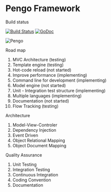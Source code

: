 # Pengo Framework

Build status

[![Build Status](https://travis-ci.org/penlook/pengo.svg)](https://travis-ci.org/penlook/pengo)
[![GoDoc](https://godoc.org/github.com/penlook/pengo?status.svg)](https://godoc.org/github.com/penlook/pengo)

![Pengo](http://s16.postimg.org/g7no9g5k5/Capture.png)



Road map

1. MVC Architecture (testing)
2. Template engine (testing)
3. Hot-code reload (not started)
4. Improve performance (implementing)
5. Command line for development (implementing)
6. Model engine (not started)
7. Unit - Integration test structure (implementing)
8. Multiple languages (implementing)
9. Documentation (not started)
10. Flow Tracking (testing)

Architecture

1. Model-View-Controler
2. Dependency Injection
3. Event Driven
4. Object Relational Mapping
5. Object Document Mapping

Quality Assurance

1. Unit Testing
2. Integration Testing
2. Continuous Integration
3. Coding Convention
4. Documentation


